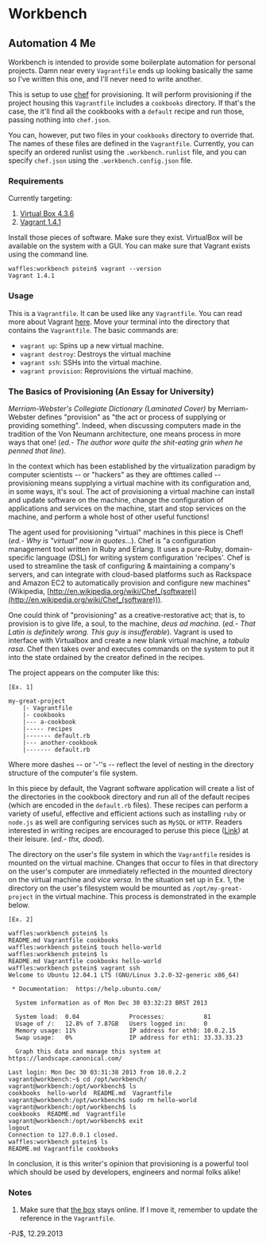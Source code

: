 # Workbench
## Automation 4 Me

Workbench is intended to provide some boilerplate automation for personal
projects. Damn near every `Vagrantfile` ends up looking basically the same so 
I've written this one, and I'll never need to write another.

This is setup to use [chef](http://docs.opscode.com/) for provisioning. It will
perform provisioning if the project housing this `Vagrantfile` includes a 
`cookbooks` directory. If that's the case, the it'll find all the cookbooks with
a `default` recipe and run those, passing nothing into `chef.json`.

You can, however, put two files in your `cookbooks` directory to override that.
The names of these files are defined in the `Vagrantfile`. Currently, you can
specify an ordered runlist using the `.workbench.runlist` file, and you can 
specify `chef.json` using the `.workbench.config.json` file.

### Requirements

Currently targeting: 

1. [Virtual Box 4.3.6](https://www.virtualbox.org/wiki/Downloads "Virtual Box 4.3.6")
2. [Vagrant 1.4.1](http://www.vagrantup.com/downloads.html "Vagrant 1.4.1")

Install those pieces of software. Make sure they exist. VirtualBox will be
available on the system with a GUI. You can make sure that Vagrant exists using 
the command line.

    waffles:workbench pstein$ vagrant --version
    Vagrant 1.4.1

### Usage

This is a `Vagrantfile`. It can be used like any `Vagrantfile`. You can read 
more about Vagrant [here](http://docs.vagrantup.com/v2/ "Vagrant Documentation").
Move your terminal into the directory that contains the `Vagrantfile`. The basic
commands are:

- `vagrant up`: Spins up a new virtual machine.
- `vagrant destroy`: Destroys the virtual machine
- `vagrant ssh`: SSHs into the virtual machine.
- `vagrant provision`: Reprovisions the virtual machine. 

### The Basics of Provisioning (An Essay for University)

*Merriam-Webster's Collegiate Dictionary (Laminated Cover)* by Merriam-Webster
defines "provision" as "the act or process of supplying or providing something".
Indeed, when discussing computers made in the tradition of the Von Neumann 
architecture, one means process in more ways that one! 
(*ed.- The author wore quite the shit-eating grin when he penned that line*).

In the context which has been established by the virtualization paradigm by 
computer scientists -- or "hackers" as they are ofttimes called -- provisioning
means supplying a virtual machine with its configuration and, in some ways, it's
soul. The act of provisioning a virtual machine  can install and update software
on the machine, change the configuration of applications and services on the 
machine, start and stop services on the machine, and perform a whole host of 
other useful functions!

The agent used for provisioning "virtual" machines in this piece is Chef!
(*ed.- Why is "virtual" now in quotes...*). Chef is "a configuration management 
tool written in Ruby and Erlang. It uses a pure-Ruby, domain-specific language 
(DSL) for writing system configuration 'recipes'. Chef is used to streamline 
the task of configuring & maintaining a company's servers, and can integrate 
with cloud-based platforms such as Rackspace and Amazon EC2 to automatically 
provision and configure new machines" (Wikipedia, [http://en.wikipedia.org/wiki/Chef_(software)](http://en.wikipedia.org/wiki/Chef_(software))).

One could think of "provisioning" as a creative-restorative act; that is, to 
provision is to give life, a soul, to the machine, *deus ad machina*. 
(*ed.- That Latin is definitely wrong. This guy is insufferable*). Vagrant is 
used to interface with Virtualbox and create a new blank virtual machine, a 
*tabula rasa*. Chef then takes over and executes commands on the system to put
it into the state ordained by the creator defined in the recipes. 

The project appears on the computer like this:

    [Ex. 1]

    my-great-project
        |- Vagrantfile
        |- cookbooks
        |--- a-cookbook
        |----- recipes
        |------- default.rb
        |--- another-cookbook
        |------- default.rb

Where more dashes -- or '-''s -- reflect the level of nesting in the directory 
structure of the computer's file system.

In this piece by default, the Vagrant software application will create a list of
the directories in the cookbook directory and run all of the default recipes
(which are encoded in the `default.rb` files). These recipes can perform a variety of 
useful, effective and efficient actions such as installing `ruby` or `node.js`
as well are configuring services such as `MySQL` or `HTTP`. Readers interested 
in writing recipes are encouraged to peruse this piece 
([Link](http://reiddraper.com/first-chef-recipe/ "First Chef Recipe")) at their
leisure. (*ed.- thx, dood*).

The directory on the user's file system in which the `Vagrantfile` resides is mounted
on the virtual machine. Changes that occur to files in that directory on the user's 
computer are immediately reflected in the mounted directory on the virtual machine
and *vice versa*. In the situation set up in Ex. 1, the directory on the user's 
filesystem would be mounted as `/opt/my-great-project` in the virtual machine.
This process is demonstrated in the example below.

    [Ex. 2]

    waffles:workbench pstein$ ls
    README.md Vagrantfile cookbooks
    waffles:workbench pstein$ touch hello-world
    waffles:workbench pstein$ ls
    README.md Vagrantfile cookbooks hello-world
    waffles:workbench pstein$ vagrant ssh
    Welcome to Ubuntu 12.04.1 LTS (GNU/Linux 3.2.0-32-generic x86_64)
    
     * Documentation:  https://help.ubuntu.com/
    
      System information as of Mon Dec 30 03:32:23 BRST 2013
    
      System load:  0.04              Processes:           81
      Usage of /:   12.8% of 7.87GB   Users logged in:     0
      Memory usage: 11%               IP address for eth0: 10.0.2.15
      Swap usage:   0%                IP address for eth1: 33.33.33.23
    
      Graph this data and manage this system at https://landscape.canonical.com/
    
    Last login: Mon Dec 30 03:31:38 2013 from 10.0.2.2
    vagrant@workbench:~$ cd /opt/workbench/
    vagrant@workbench:/opt/workbench$ ls
    cookbooks  hello-world  README.md  Vagrantfile
    vagrant@workbench:/opt/workbench$ sudo rm hello-world
    vagrant@workbench:/opt/workbench$ ls
    cookbooks  README.md  Vagrantfile
    vagrant@workbench:/opt/workbench$ exit
    logout
    Connection to 127.0.0.1 closed.
    waffles:workbench pstein$ ls
    README.md Vagrantfile cookbooks

In conclusion, it is this writer's opinion that provisioning is a powerful tool
which should be used by developers, engineers and normal folks alike! 

### Notes

1. Make sure that [the box](http://chickenandwaffl.es/boxes/ubuntu-12.04-x86_64.box)
stays online. If I move it, remember to update the reference in the `Vagrantfile`.

-PJ$, 12.29.2013
